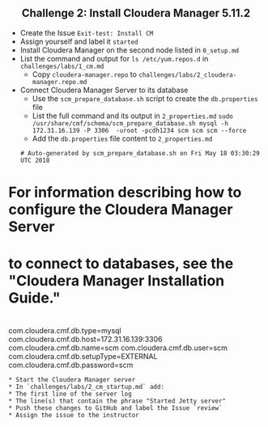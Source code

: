 ## <center> Challenge 2: Install Cloudera Manager 5.11.2

* Create the Issue `Exit-test: Install CM`
* Assign yourself and label it `started`
* Install Cloudera Manager on the second node listed in `0_setup.md`
* List the command and output for `ls /etc/yum.repos.d` in `challenges/labs/1_cm.md`
  * Copy `cloudera-manager.repo` to `challenges/labs/2_cloudera-manager.repo.md`
* Connect Cloudera Manager Server to its database
  * Use the `scm_prepare_database.sh` script to create the `db.properties` file
  * List the full command and its output in `2_properties.md`
  `sudo /usr/share/cmf/schema/scm_prepare_database.sh mysql -h 172.31.16.139 -P 3306  -uroot -pcdh1234 scm scm scm --force`
  * Add the `db.properties` file content to `2_properties.md`
  ```
  # Auto-generated by scm_prepare_database.sh on Fri May 18 03:30:29 UTC 2018
#
# For information describing how to configure the Cloudera Manager Server
# to connect to databases, see the "Cloudera Manager Installation Guide."
#
com.cloudera.cmf.db.type=mysql
com.cloudera.cmf.db.host=172.31.16.139:3306
com.cloudera.cmf.db.name=scm
com.cloudera.cmf.db.user=scm
com.cloudera.cmf.db.setupType=EXTERNAL
com.cloudera.cmf.db.password=scm
  ```
* Start the Cloudera Manager server
* In `challenges/labs/2_cm_startup.md` add:
  * The first line of the server log
  * The line(s) that contain the phrase "Started Jetty server"
* Push these changes to GitHub and label the Issue `review`
* Assign the issue to the instructor
